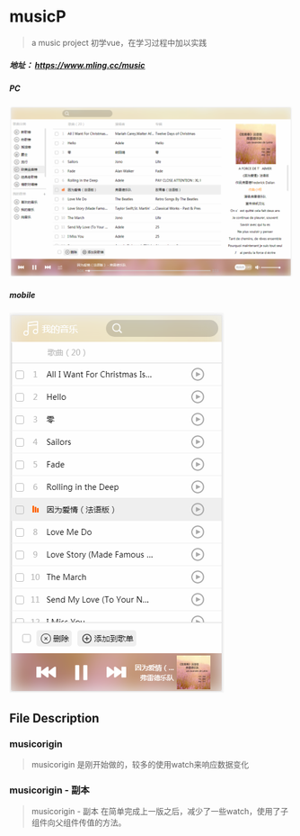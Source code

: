 # musicP

> a music project 
> 初学vue，在学习过程中加以实践
##### 地址： https://www.mling.cc/music
##### PC<br>
![music](https://github.com/Bigzo/musicP/blob/master/musicorigin%20-%20%E5%89%AF%E6%9C%AC/static/img/m.png)
##### mobile<br>
![music](https://github.com/Bigzo/musicP/blob/master/musicorigin%20-%20%E5%89%AF%E6%9C%AC/static/img/mm.png)
## File Description
### musicorigin
> musicorigin 是刚开始做的，较多的使用watch来响应数据变化
### musicorigin - 副本
> musicorigin - 副本 在简单完成上一版之后，减少了一些watch，使用了子组件向父组件传值的方法。

